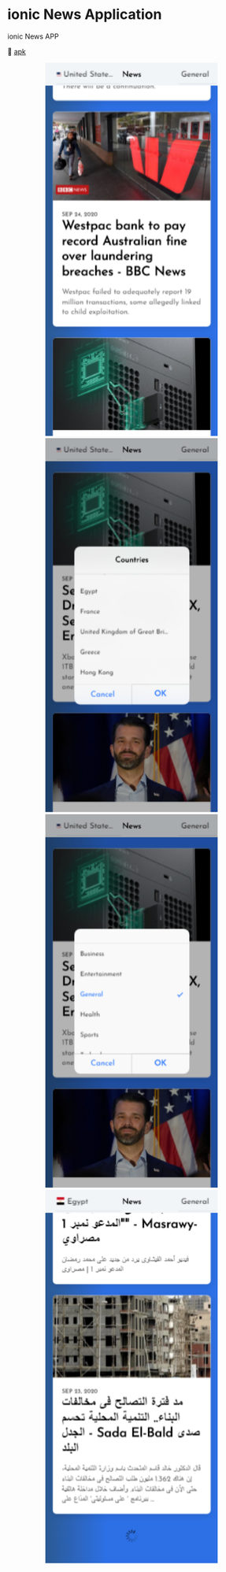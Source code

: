 # ionic News Application
ionic News APP

:paperclip: [apk](src/assets/newsApp.apk)

<p align="center">
  <img src="./src/assets/img1.png" width="350">
  <img src="./src/assets/img2.png" width="350">
  <img src="./src/assets/img3.png" width="350">
  <img src="./src/assets/img4.png" width="350">
</p>

